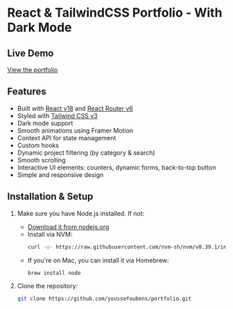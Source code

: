 # React & TailwindCSS Portfolio - With Dark Mode

## Live Demo

[View the portfolio](https://react-tailwindcss-portfolio.netlify.app)

## Features

- Built with [React v18](https://reactjs.org) and [React Router v6](https://reactrouter.com)
- Styled with [Tailwind CSS v3](https://tailwindcss.com)
- Dark mode support
- Smooth animations using Framer Motion
- Context API for state management
- Custom hooks
- Dynamic project filtering (by category & search)
- Smooth scrolling
- Interactive UI elements: counters, dynamic forms, back-to-top button
- Simple and responsive design

## Installation & Setup

1. Make sure you have Node.js installed. If not:

   - [Download it from nodejs.org](https://nodejs.org)
   - Install via NVM:
     ```sh
     curl -o- https://raw.githubusercontent.com/nvm-sh/nvm/v0.39.1/install.sh | bash
     ```
   - If you're on Mac, you can install it via Homebrew:
     ```sh
     brew install node
     ```

2. Clone the repository:
   ```sh
   git clone https://github.com/youssefoubens/portfolio.git
   ```
